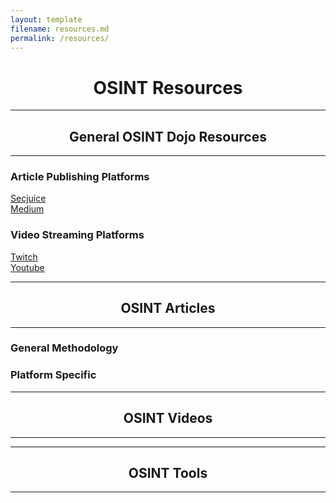 ```yaml
---
layout: template
filename: resources.md
permalink: /resources/
---
```

<center><h1>OSINT Resources</h1></center>
<hr>
<center><h2>General OSINT Dojo Resources</h2></center>
<hr>

<h3>Article Publishing Platforms</h3>
<a href="https://www.secjuice.com/join-secjuice-writing-team/">Secjuice</a> <br>
<a href="https://about.medium.com/creators/">Medium</a><br>

<h3>Video Streaming Platforms</h3>
<a href="https://www.twitch.tv/">Twitch</a><br>
<a href="https://www.youtube.com">Youtube</a><br>

<hr>
<center><h2>OSINT Articles</h2></center>
<hr>

<h3>General Methodology</h3>

<h3>Platform Specific</h3>

<hr>
<center><h2>OSINT Videos</h2></center>
<hr>

<hr>
<center><h2>OSINT Tools</h2></center>
<hr>
